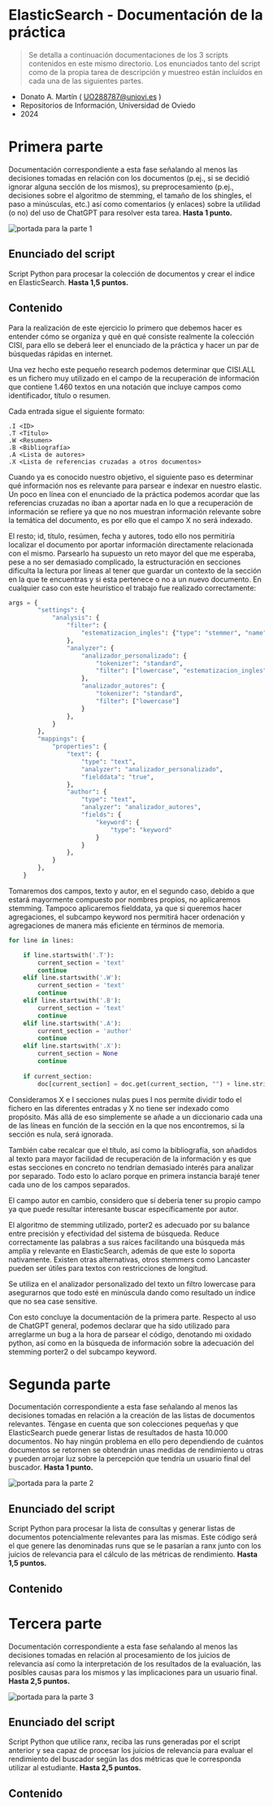 
# ElasticSearch - Documentación de la práctica

> Se detalla a continuación documentaciones de los 3 scripts contenidos en este mismo directorio. Los enunciados tanto del script como de la propia tarea de descripción y muestreo están incluídos en cada una de las siguientes partes.

- Donato A. Martín ( UO288787@uniovi.es )
- Repositorios de Información, Universidad de Oviedo
- 2024

# Primera parte

Documentación correspondiente a esta fase señalando al menos las decisiones tomadas en relación con los documentos (p.ej., si se decidió ignorar alguna sección de los mismos), su preprocesamiento (p.ej., decisiones sobre el algoritmo de stemming, el tamaño de los shingles, el paso a minúsculas, etc.) así como comentarios (y enlaces) sobre la utilidad (o no) del uso de ChatGPT para resolver esta tarea.
**Hasta 1 punto.**

![portada para la parte 1](imgs/image.png)

## Enunciado del script

Script Python para procesar la colección de documentos y crear el índice en ElasticSearch.
**Hasta 1,5 puntos.**

## Contenido

Para la realización de este ejercicio lo primero que debemos hacer es entender cómo se organiza y qué en qué consiste realmente la colección CISI, para ello se deberá leer el enunciado de la práctica y hacer un par de búsquedas rápidas en internet.

Una vez hecho este pequeño research podemos determinar que CISI.ALL es un fichero muy utilizado en el campo de la recuperación de información que contiene 1.460 textos en una notación que incluye campos como identificador, título o resumen.

Cada entrada sigue el siguiente formato:

```
.I <ID>
.T <Título>
.W <Resumen>
.B <Bibliografía>
.A <Lista de autores>
.X <Lista de referencias cruzadas a otros documentos>
```

Cuando ya es conocido nuestro objetivo, el siguiente paso es determinar qué información nos es relevante para parsear e indexar en nuestro elastic. Un poco en línea con el enunciado de la práctica podemos acordar que las referencias cruzadas no iban a aportar nada en lo que a recuperación de información se refiere ya que no nos muestran información relevante sobre la temática del documento, es por ello que el campo X no será indexado.

El resto; id, título, resúmen, fecha y autores, todo ello nos permitiría localizar el documento por aportar información directamente relacionada con el mismo. Parsearlo ha supuesto un reto mayor del que me esperaba, pese a no ser demasiado complicado, la estructuración en secciones dificulta la lectura por líneas al tener que guardar un contexto de la sección en la que te encuentras y si esta pertenece o no a un nuevo documento. En cualquier caso con este heurístico el trabajo fue realizado correctamente:

```python
args = {
        "settings": {
            "analysis": {
                "filter": {
                    "estematizacion_ingles": {"type": "stemmer", "name": "porter2"},
                },
                "analyzer": {
                    "analizador_personalizado": {
                        "tokenizer": "standard",
                        "filter": ["lowercase", "estematizacion_ingles"],
                    },
                    "analizador_autores": {
                        "tokenizer": "standard",
                        "filter": ["lowercase"]
                    }
                },
            }
        },
        "mappings": {
            "properties": {
                "text": {
                    "type": "text",
                    "analyzer": "analizador_personalizado",
                    "fielddata": "true",
                },
                "author": {
                    "type": "text",
                    "analyzer": "analizador_autores",
                    "fields": {
                        "keyword": {
                            "type": "keyword"
                        }
                    }
                },
            }
        },
    }
```

Tomaremos dos campos, texto y autor, en el segundo caso, debido a que estará mayormente compuesto por nombres propios, no aplicaremos stemming. Tampoco aplicaremos fielddata, ya que si queremos hacer agregaciones, el subcampo keyword nos permitirá hacer ordenación y agregaciones de manera más eficiente en términos de memoria.

```python
for line in lines:

    if line.startswith('.T'): 
        current_section = 'text'
        continue
    elif line.startswith('.W'):
        current_section = 'text'
        continue
    elif line.startswith('.B'):
        current_section = 'text'
        continue
    elif line.startswith('.A'):
        current_section = 'author'
        continue
    elif line.startswith('.X'):
        current_section = None
        continue
    
    if current_section:
        doc[current_section] = doc.get(current_section, "") + line.strip() + " "
```

Consideramos X e I secciones nulas pues I nos permite dividir todo el fichero en las diferentes entradas y X no tiene ser indexado como propósito. Más allá de eso simplemente se añade a un diccionario cada una de las líneas en función de la sección en la que nos encontremos, si la sección es nula, será ignorada. 

También cabe recalcar que el título, así como la bibliografía, son añadidos al texto para mayor facilidad de recuperación de la información y es que estas secciones en concreto no tendrían demasiado interés para analizar por separado. Todo esto lo aclaro porque en primera instancia barajé tener cada uno de los campos separados.

El campo autor en cambio, considero que sí debería tener su propio campo ya que puede resultar interesante buscar específicamente por autor.

El algoritmo de stemming utilizado, porter2 es adecuado por su balance entre precisión y efectividad del sistema de búsqueda. Reduce correctamente las palabras a sus raíces facilitando una búsqueda más amplia y relevante en ElasticSearch, además de que este lo soporta nativamente. Existen otras alternativas, otros stemmers como Lancaster pueden ser útiles para textos con restricciones de longitud.

Se utiliza en el analizador personalizado del texto un filtro lowercase para asegurarnos que todo esté en minúscula dando como resultado un índice que no sea case sensitive.

Con esto concluye la documentación de la primera parte. Respecto al uso de ChatGPT general, podemos declarar que ha sido utilizado para arreglarme un bug a la hora de parsear el código, denotando mi oxidado python, así como en la búsqueda de información sobre la adecuación del stemming porter2 o del subcampo keyword.

# Segunda parte

Documentación correspondiente a esta fase señalando al menos las decisiones tomadas en relación a la creación de las listas de documentos relevantes. Téngase en cuenta que son colecciones pequeñas y que ElasticSearch puede generar listas de resultados de hasta 10.000 documentos. No hay ningún problema en ello pero dependiendo de cuántos documentos se retornen se obtendrán unas medidas de rendimiento u otras y pueden arrojar luz sobre la percepción que tendría un usuario final del buscador.
**Hasta 1 punto.**

![portada para la parte 2](imgs/image-1.png)

## Enunciado del script

Script Python para procesar la lista de consultas y generar listas de documentos potencialmente relevantes para las mismas. Este código será el que genere las denominadas runs que se le pasarían a ranx junto con los juicios de relevancia para el cálculo de las métricas de rendimiento. 
**Hasta 1,5 puntos.**

## Contenido

# Tercera parte

Documentación correspondiente a esta fase señalando al menos las decisiones tomadas en relación al procesamiento de los juicios de relevancia así como la interpretación de los resultados de la evaluación, las posibles causas para los mismos y las implicaciones para un usuario final.
**Hasta 2,5 puntos.**

![portada para la parte 3](imgs/image-2.png)

## Enunciado del script

Script Python que utilice ranx, reciba las runs generadas por el script anterior y sea capaz de procesar los juicios de relevancia para evaluar el rendimiento del buscador según las dos métricas que le corresponda utilizar al estudiante.
**Hasta 2,5 puntos.**

## Contenido
